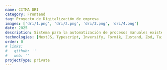 ```yaml
---
name: CITMA DRI
category: Frontend
tag: Proyecto de Digitalización de empresa
images: ['dri/1.png', 'dri/2.png', 'dri/3.png', 'dri/4.png']
date: 2025
description: Sistema para la automatización de procesos manuales existentes, optimización de la gestión de relaciones internacionales y modernización de la infraestructura tecnológica de la Dirección de Relaciones Internacionales del CITMA.
technologies: [NextJS, Typescript, Inversify, Formik, Zustand, Zod, Tailwind, HeroUI, Figma]
order: 0
# links:
#   github: ''
#   web: ''
projectType: private
---
```


